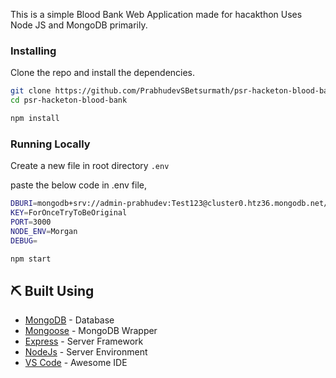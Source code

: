 

This is a simple Blood Bank Web Application made for hacakthon Uses Node JS and MongoDB primarily.


### Installing

Clone the repo and install the dependencies.

```bash
git clone https://github.com/PrabhudevSBetsurmath/psr-hacketon-blood-bank.git
cd psr-hacketon-blood-bank
```

```bash
npm install
```

### Running Locally

Create a new file in root directory `.env`

paste the below code in .env file,
```bash
DBURI=mongodb+srv://admin-prabhudev:Test123@cluster0.htz36.mongodb.net/user
KEY=ForOnceTryToBeOriginal
PORT=3000
NODE_ENV=Morgan
DEBUG=
```


```bash
npm start
```


## ⛏️ Built Using

- [MongoDB](https://www.mongodb.com/) - Database
- [Mongoose](https://mongoosejs.com/) - MongoDB Wrapper
- [Express](https://expressjs.com/) - Server Framework
- [NodeJs](https://nodejs.org/en/) - Server Environment
- [VS Code](https://code.visualstudio.com/) - Awesome IDE




